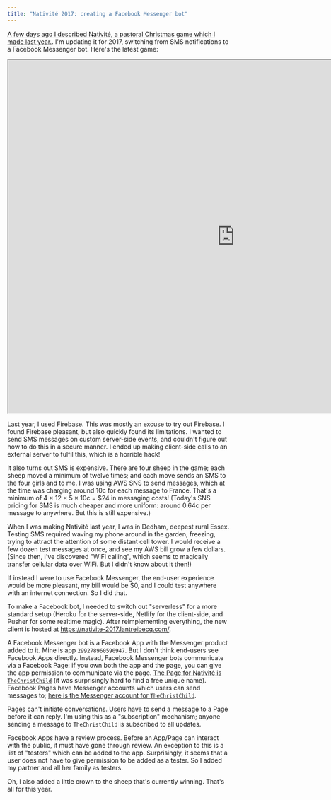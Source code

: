 ```yaml
---
title: "Nativité 2017: creating a Facebook Messenger bot"
---
```


[A few days ago I described Nativité, a pastoral Christmas game which I made last year.](/2017/11/26/nativite-a-pastoral-christmas-game/).
I'm updating it for 2017,
switching from SMS notifications to a Facebook Messenger bot.
Here's the latest game:

<iframe width="1024" height="800" src="https://nativite-2017.lantreibecq.com/"></iframe>


Last year, I used Firebase.
This was mostly an excuse to try out Firebase.
I found Firebase pleasant, but also quickly found its limitations.
I wanted to send SMS messages on custom server-side events,
and couldn't figure out how to do this in a secure manner.
I ended up making client-side calls to an external server to fulfil this,
which is a horrible hack!

It also turns out SMS is expensive.
There are four sheep in the game;
each sheep moved a minimum of twelve times;
and each move sends an SMS to the four girls and to me.
I was using AWS SNS to send messages,
which at the time was charging around 10c for each message to France.
That's a minimum of 4 &times; 12 &times; 5 &times; 10c = $24 in messaging costs!
(Today's SNS pricing for SMS is much cheaper and more uniform:
around 0.64c per message to anywhere.
But this is still expensive.)

When I was making Nativité last year,
I was in Dedham, deepest rural Essex.
Testing SMS required waving my phone around in the garden,
freezing,
trying to attract the attention of some distant cell tower.
I would receive a few dozen test messages at once,
and see my AWS bill grow a few dollars.
(Since then, I've discovered "WiFi calling",
which seems to magically transfer cellular data over WiFi.
But I didn't know about it then!)

If instead I were to use Facebook Messenger,
the end-user experience would be more pleasant,
my bill would be $0,
and I could test anywhere with an internet connection.
So I did that.

To make a Facebook bot,
I needed to switch out "serverless" for a more standard setup
(Heroku for the server-side,
Netlify for the client-side,
and Pusher for some realtime magic).
After reimplementing everything,
the new client is hosted at <https://nativite-2017.lantreibecq.com/>.

A Facebook Messenger bot is a Facebook App
with the Messenger product added to it.
Mine is app `299278960590947`.
But I don't think end-users see Facebook Apps directly.
Instead, Facebook Messenger bots communicate via a Facebook Page:
if you own both the app and the page,
you can give the app permission to communicate via the page.
[The Page for Nativité is `TheChristChild`](https://www.facebook.com/TheChristChild/)
(it was surprisingly hard to find a free unique name).
Facebook Pages have Messenger accounts which users can send messages to;
[here is the Messenger account for `TheChristChild`](https://www.messenger.com/t/TheChristChild).

Pages can't initiate conversations.
Users have to send a message to a Page before it can reply.
I'm using this as a "subscription" mechanism;
anyone sending a message to `TheChristChild` is subscribed to all updates.

Facebook Apps have a review process.
Before an App/Page can interact with the public,
it must have gone through review.
An exception to this is a list of "testers" which can be added to the app.
Surprisingly, it seems that a user does not have to give permission to be added as a tester.
So I added my partner and all her family as testers.

Oh, I also added a little crown to the sheep that's currently winning.
That's all for this year.

